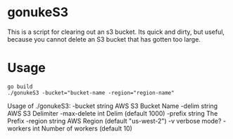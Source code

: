 gonukeS3
=============

This is a script for clearing out an s3 bucket.
Its quick and dirty, but useful, because you cannot delete an S3 bucket that has gotten too large.

Usage
=====

```
go build
./gonukeS3 -bucket="bucket-name -region="region-name"
```

Usage of ./gonukeS3:
  -bucket string
    	AWS S3 Bucket Name
  -delim string
    	AWS S3 Delimiter
  -max-delete int
    	Delim (default 1000)
  -prefix string
    	The Prefix
  -region string
    	AWS Region (default "us-west-2")
  -v	verbose mode?
  -workers int
    	Number of workers (default 10)
